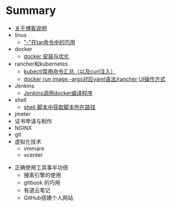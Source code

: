 # Summary
* [关于博客说明](README.md)
* linux
  * ["-"在tar命令中的巧用](linux/tar-deal.md)
* docker
  * [docker 安装与优化](docker/docker-install.md)
* rancher和kubernetes
  *  [kubectl常用命令汇总（以及curl注入）](k8s/kubectl-user-instruction.md)
  *  [docker run image -args对应yaml语法/rancher UI操作方式](k8s/docker-run-and-k8s-command.md)
* Jenkins
  - [Jenkins调用docker编译程序](jenkins/jenkins-slave-for-docker.md)
* shell
  - [shell 脚本中获取脚本所在路径](shell/get_dir_in_shell.md)
* jmeter
* 证书申请与制作
* NGINX
* git
* 虚拟化技术
  - vmmare 
  - vcenter

- 正确使用工具事半功倍
  - 搜索引擎的使用
  - gitbook 的巧用
  - 有道云笔记
  - GitHub搭建个人网站